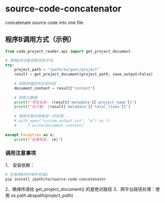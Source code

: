 # source-code-concatenator
concatenate source code into one file

## 程序B调用方式（示例）
```python
from code_project_reader.api import get_project_document

# 调用A的功能获取项目文档
try:
    project_path = "/path/to/your/project"
    result = get_project_document(project_path, save_output=False)
    
    # 获取拼接后的文档内容
    document_content = result["content"]
    
    # 获取元数据
    print(f"项目名称: {result['metadata']['project_name']}")
    print(f"总行数: {result['metadata']['total_lines']}")
    
    # 使用文档内容做进一步处理...
    # with open("custom_output.txt", "w") as f:
    #     f.write(document_content)
    
except Exception as e:
    print(f"处理失败: {e}")
```
### 调用注意事项
1、 安装依赖：

```bash
# 在程序B的环境中安装A
pip install /path/to/source-code-concatenator
```
2、确保传递给 get_project_document() 的是绝对路径
3、跨平台路径处理：使用 os.path.abspath(project_path)